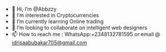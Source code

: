 - 👋 Hi, I’m @Abbzzy
- 👀 I’m interested in Cryptocurrencies 
- 🌱 I’m currently learning Online trading 
- 💞️ I’m looking to collaborate on intelligent web designers 
- 📫 How to reach me : WhatsApp:+2348132781595 or email @ idrisaabubakar705@gmail.com 

<!---
Abbzzy/Abbzzy is a ✨ special ✨ repository because its `README.md` (this file) appears on your GitHub profile.
You can click the Preview link to take a look at your changes.
--->
